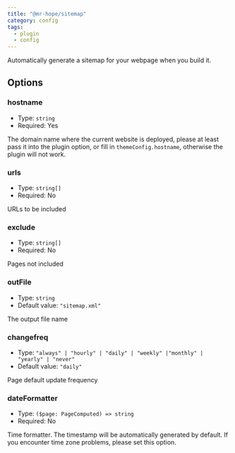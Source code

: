 ```yaml
---
title: "@mr-hope/sitemap"
category: config
tags:
  - plugin
  - config
---
```


Automatically generate a sitemap for your webpage when you build it.

<!-- more -->

## Options

### hostname

- Type: `string`
- Required: Yes

The domain name where the current website is deployed, please at least pass it into the plugin option, or fill in `themeConfig.hostname`, otherwise the plugin will not work.

### urls

- Type: `string[]`
- Required: No

URLs to be included

### exclude

- Type: `string[]`
- Required: No

Pages not included

### outFile

- Type: `string`
- Default value: `"sitemap.xml"`

The output file name

### changefreq

- Type: `"always" | "hourly" | "daily" | "weekly" |"monthly" | "yearly" | "never"`
- Default value: `"daily"`

Page default update frequency

### dateFormatter

- Type: `($page: PageComputed) => string`
- Required: No

Time formatter. The timestamp will be automatically generated by default. If you encounter time zone problems, please set this option.
